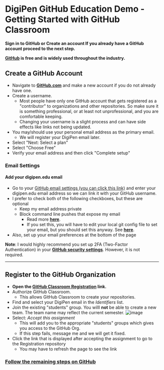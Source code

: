 # DigiPen GitHub Education Demo - Getting Started with GitHub Classroom

**Sign in to GitHub or Create an account If you already have a GitHub account proceed to the next step.**

**[GitHub](https://github.com) is free and is widely used throughout the industry.**

## Create a GitHub Account

- Navigate to **[GitHub.com](https://github.com)** and make a new account if you do not already have one.
- Create a username.
  - Most people have only one GitHub account that gets registered as a "contributor" to organizations and other repositories. So make sure it is something professional, or at least not unprofessional, and you are comfortable keeping.
  - Changing your username is a slight process and can have side effects like links not being updated.
- You may/should use your personal email address as the primary email.
  - We will register your DigiPen email later.
- Select "Next: Select a plan"
- Select "Choose Free"
- Verify your email address and then click "Complete setup"

### Email Settings

#### Add your digipen.edu email

- Go to your [GitHub email settings (you can click this link)](https://github.com/settings/emails) and enter your digipen.edu email address so we can link it with your GitHub username.
- I prefer to check both of the following checkboxes, but these are optional
  - Keep my email address private
  - Block command line pushes that expose my email
    - Read more **[here](https://help.github.com/en/github/setting-up-and-managing-your-github-user-account/blocking-command-line-pushes-that-expose-your-personal-email-address)**.
    - If you set this, you will have to edit your local git config file to set your email, but you should set this anyway. See **[here](https://help.github.com/en/github/setting-up-and-managing-your-github-user-account/setting-your-commit-email-address)**.
- Also, set up your email preferences at the bottom of the page

**Note**: I would highly recommend you set up 2FA (Two-Factor Authentication) in your **[GitHub security settings](https://github.com/settings/security)**. However, it is not required.

---  

## Register to the GitHub Organization

- **Open the [GitHub Classroom Registration](https://classroom.github.com/a/de3356eN) link.**  
- Authorize GitHub Classroom.
  - This allows GitHub Classroom to create your repositories.
- Find and select your DigiPen email in the *Identifiers* list.
- Join the existing "students" group. You willl **not** be able to create a new team. The team name may reflect the current semester.
  ![image](https://github.com/user-attachments/assets/fe2131b2-e824-4c79-8f48-ac6c48014b14)
- Select: *Accept this assignment*
  - This will add you to the appropriate "students" groups which gives you access to the GitHub Org.
  - If this step fails, message me and we will get it fixed.
- Click the link that is displayed after accepting the assignment to go to the Registration repository
  - You may have to refresh the page to see the link

### [Follow the remaining steps on GitHub](../setup/README.md)
